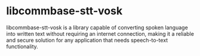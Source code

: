 # libcommbase-stt-vosk
libcommbase-stt-vosk is a library capable of converting spoken language into written text without requiring an internet connection, making it a reliable and secure solution for any application that needs speech-to-text functionality.
